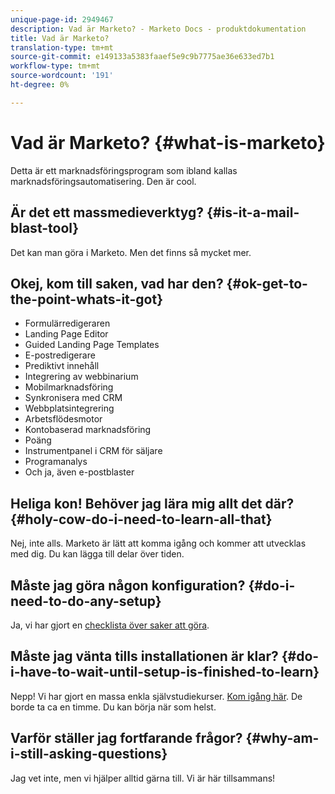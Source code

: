 ```yaml
---
unique-page-id: 2949467
description: Vad är Marketo? - Marketo Docs - produktdokumentation
title: Vad är Marketo?
translation-type: tm+mt
source-git-commit: e149133a5383faaef5e9c9b7775ae36e633ed7b1
workflow-type: tm+mt
source-wordcount: '191'
ht-degree: 0%

---
```



# Vad är Marketo? {#what-is-marketo}

Detta är ett marknadsföringsprogram som ibland kallas marknadsföringsautomatisering. Den är cool.

## Är det ett massmedieverktyg? {#is-it-a-mail-blast-tool}

Det kan man göra i Marketo. Men det finns så mycket mer.

## Okej, kom till saken, vad har den? {#ok-get-to-the-point-whats-it-got}

* Formulärredigeraren
* Landing Page Editor
* Guided Landing Page Templates
* E-postredigerare
* Prediktivt innehåll
* Integrering av webbinarium
* Mobilmarknadsföring
* Synkronisera med CRM
* Webbplatsintegrering
* Arbetsflödesmotor
* Kontobaserad marknadsföring
* Poäng
* Instrumentpanel i CRM för säljare
* Programanalys
* Och ja, även e-postblaster

## Heliga kon! Behöver jag lära mig allt det där? {#holy-cow-do-i-need-to-learn-all-that}

Nej, inte alls. Marketo är lätt att komma igång och kommer att utvecklas med dig. Du kan lägga till delar över tiden.

## Måste jag göra någon konfiguration? {#do-i-need-to-do-any-setup}

Ja, vi har gjort en [checklista över saker att göra](/help/marketo/getting-started/setup-steps/setup-checklist.md).

## Måste jag vänta tills installationen är klar? {#do-i-have-to-wait-until-setup-is-finished-to-learn}

Nepp! Vi har gjort en massa enkla självstudiekurser. [Kom igång här](/help/marketo/getting-started/quick-wins/get-set-up-and-add-a-person.md). De borde ta ca en timme. Du kan börja när som helst.

## Varför ställer jag fortfarande frågor? {#why-am-i-still-asking-questions}

Jag vet inte, men vi hjälper alltid gärna till. Vi är här tillsammans!
